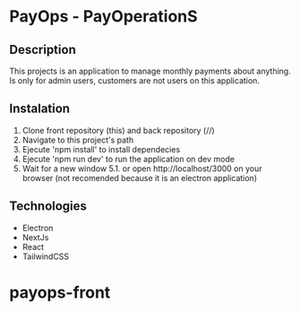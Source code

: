 # PayOps - PayOperationS
## Description
This projects is an application to manage monthly payments about anything.
Is only for admin users, customers are not users on this application.

## Instalation 
1. Clone front repository (this) and back repository (//) 
2. Navigate to this project's path
3. Ejecute 'npm install' to install dependecies
4. Ejecute 'npm run dev' to run the application on dev mode
5. Wait for a new window
  5.1. or open http://localhost/3000 on your browser (not recomended because it is an electron application)

 ## Technologies
 - Electron
 - NextJs
 - React
 - TailwindCSS
# payops-front
